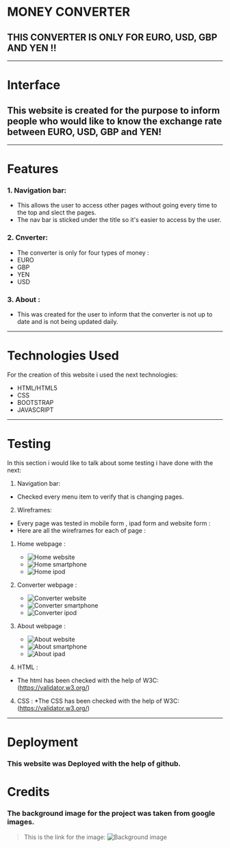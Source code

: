 # MONEY CONVERTER

## THIS CONVERTER IS ONLY FOR EURO, USD, GBP AND YEN !!

---

# Interface

## This website is created for the purpose to inform people who would like to know the exchange rate between EURO, USD, GBP and YEN!

---

# Features

### 1. Navigation bar: 
* This allows the user to access other pages without going every time to the top and slect the pages.
* The nav bar is sticked under the title so it's easier to access by the user.
### 2. Cnverter:
*  The converter is only for four types of money :
* EURO
* GBP
* YEN
* USD
### 3. About  :
* This was created for the user to inform that the converter is not up to date and is not being updated daily.

---

# Technologies Used

For the creation of this website i used the next technologies:
* HTML/HTML5
* CSS
* BOOTSTRAP
* JAVASCRIPT

---

# Testing

In this section i would like to talk about some testing i have done with the next:

1. Navigation bar:
* Checked every menu item to verify that is changing pages.

 
2. Wireframes:
* Every page was tested in mobile form , ipad form and website form :
* Here are all the wireframes for each of page : 
 1. Home webpage :
    - ![Home website](assets/wireframes/home.png)
    - ![Home smartphone](assets/wireframes/home-smartphone.png)
    - ![Home ipod](assets/wireframes/home-ipad.png)
 2. Converter webpage :
    - ![Converter website](assets/wireframes/converter.png)
    - ![Converter smartphone](assets/wireframes/converter-smartphone.png)
    - ![Converter ipod](assets/wireframes/converter-ipad.png)
 3. About webpage :
    - ![About website](assets/wireframes/about.png)
    - ![About smartphone](assets/wireframes/about-smartphone.png)
    - ![About ipad](assets/wireframes/about-ipad.png)

3. HTML :
* The html has been checked with the help of W3C:(https://validator.w3.org/)

4. CSS :
*The CSS has been checked with the help of W3C:(https://validator.w3.org/)

 ---

# Deployment
### This website was Deployed with the help of github.

# Credits

### The background image for the project was taken from google images.
> This is the link for the image: ![Background image](https://i-invdn-com.akamaized.net/news/LYNXMPEA8A0IJ_L.jpg)
